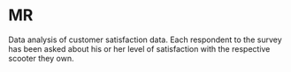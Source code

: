 # MR
Data analysis of customer satisfaction data.  Each respondent to the  survey has been asked about his or her level of satisfaction with the respective scooter they  own.
